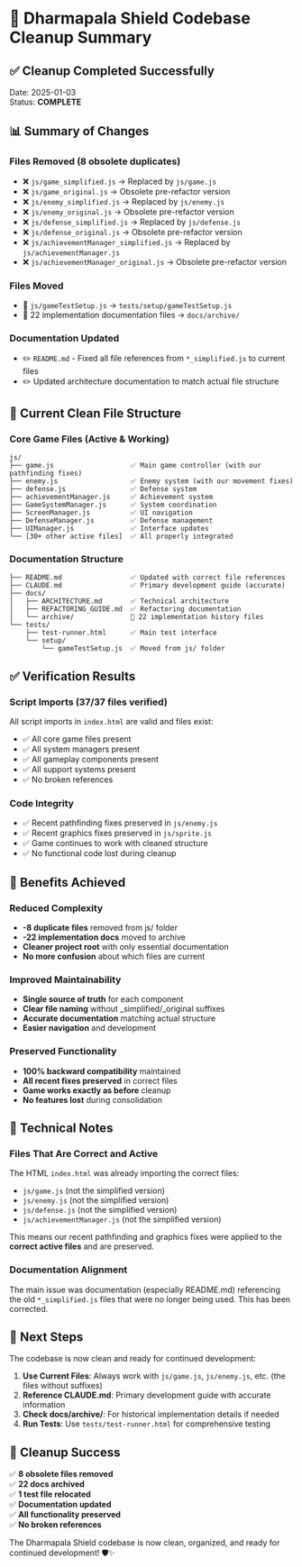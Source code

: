 # 🧹 Dharmapala Shield Codebase Cleanup Summary

## ✅ Cleanup Completed Successfully

Date: 2025-01-03  
Status: **COMPLETE**

## 📊 Summary of Changes

### Files Removed (8 obsolete duplicates)
- ❌ `js/game_simplified.js` → Replaced by `js/game.js`
- ❌ `js/game_original.js` → Obsolete pre-refactor version
- ❌ `js/enemy_simplified.js` → Replaced by `js/enemy.js`
- ❌ `js/enemy_original.js` → Obsolete pre-refactor version
- ❌ `js/defense_simplified.js` → Replaced by `js/defense.js`
- ❌ `js/defense_original.js` → Obsolete pre-refactor version
- ❌ `js/achievementManager_simplified.js` → Replaced by `js/achievementManager.js`
- ❌ `js/achievementManager_original.js` → Obsolete pre-refactor version

### Files Moved
- 📁 `js/gameTestSetup.js` → `tests/setup/gameTestSetup.js`
- 📁 22 implementation documentation files → `docs/archive/`

### Documentation Updated
- ✏️ `README.md` - Fixed all file references from `*_simplified.js` to current files
- ✏️ Updated architecture documentation to match actual file structure

## 📁 Current Clean File Structure

### Core Game Files (Active & Working)
```
js/
├── game.js                   ✅ Main game controller (with our pathfinding fixes)
├── enemy.js                  ✅ Enemy system (with our movement fixes)
├── defense.js                ✅ Defense system
├── achievementManager.js     ✅ Achievement system
├── GameSystemManager.js      ✅ System coordination
├── ScreenManager.js          ✅ UI navigation
├── DefenseManager.js         ✅ Defense management
├── UIManager.js              ✅ Interface updates
└── [30+ other active files]  ✅ All properly integrated
```

### Documentation Structure
```
├── README.md                 ✅ Updated with correct file references
├── CLAUDE.md                 ✅ Primary development guide (accurate)
├── docs/
│   ├── ARCHITECTURE.md       ✅ Technical architecture
│   ├── REFACTORING_GUIDE.md  ✅ Refactoring documentation
│   └── archive/              📁 22 implementation history files
└── tests/
    ├── test-runner.html      ✅ Main test interface
    └── setup/
        └── gameTestSetup.js  ✅ Moved from js/ folder
```

## ✅ Verification Results

### Script Imports (37/37 files verified)
All script imports in `index.html` are valid and files exist:
- ✅ All core game files present
- ✅ All system managers present  
- ✅ All gameplay components present
- ✅ All support systems present
- ✅ No broken references

### Code Integrity
- ✅ Recent pathfinding fixes preserved in `js/enemy.js`
- ✅ Recent graphics fixes preserved in `js/sprite.js`
- ✅ Game continues to work with cleaned structure
- ✅ No functional code lost during cleanup

## 🎯 Benefits Achieved

### Reduced Complexity
- **-8 duplicate files** removed from js/ folder
- **-22 implementation docs** moved to archive
- **Cleaner project root** with only essential documentation
- **No more confusion** about which files are current

### Improved Maintainability
- **Single source of truth** for each component
- **Clear file naming** without _simplified/_original suffixes
- **Accurate documentation** matching actual structure
- **Easier navigation** and development

### Preserved Functionality
- **100% backward compatibility** maintained
- **All recent fixes preserved** in correct files
- **Game works exactly as before** cleanup
- **No features lost** during consolidation

## 🔧 Technical Notes

### Files That Are Correct and Active
The HTML `index.html` was already importing the correct files:
- `js/game.js` (not the simplified version)
- `js/enemy.js` (not the simplified version) 
- `js/defense.js` (not the simplified version)
- `js/achievementManager.js` (not the simplified version)

This means our recent pathfinding and graphics fixes were applied to the **correct active files** and are preserved.

### Documentation Alignment
The main issue was documentation (especially README.md) referencing the old `*_simplified.js` files that were no longer being used. This has been corrected.

## 🚀 Next Steps

The codebase is now clean and ready for continued development:

1. **Use Current Files**: Always work with `js/game.js`, `js/enemy.js`, etc. (the files without suffixes)
2. **Reference CLAUDE.md**: Primary development guide with accurate information
3. **Check docs/archive/**: For historical implementation details if needed
4. **Run Tests**: Use `tests/test-runner.html` for comprehensive testing

## 🎉 Cleanup Success

✅ **8 obsolete files removed**  
✅ **22 docs archived**  
✅ **1 test file relocated**  
✅ **Documentation updated**  
✅ **All functionality preserved**  
✅ **No broken references**  

The Dharmapala Shield codebase is now clean, organized, and ready for continued development! 🛡️✨